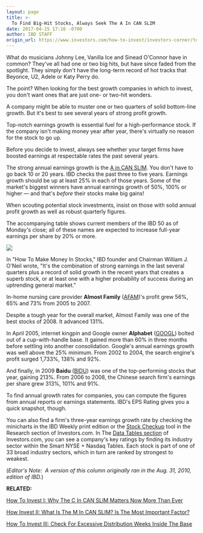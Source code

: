 ```yaml
---
layout: page
title: >-
  To Find Big-Hit Stocks, Always Seek The A In CAN SLIM
date: 2017-04-25 17:16 -0700
author: IBD STAFF
origin_url: https://www.investors.com/how-to-invest/investors-corner/to-find-big-hit-stocks-always-search-out-the-a-in-can-slim
---
```





What do musicians Johnny Lee, Vanilla Ice and Sinead O'Connor have in common? They've all had one or two big hits, but have since faded from the spotlight. They simply don't have the long-term record of hot tracks that Beyonce, U2, Adele or Katy Perry do.


The point? When looking for the best growth companies in which to invest, you don't want ones that are just one- or two-hit wonders.


A company might be able to muster one or two quarters of solid bottom-line growth. But it's best to see several years of strong profit growth.


Top-notch earnings growth is essential fuel for a high-performance stock. If the company isn't making money year after year, there's virtually no reason for the stock to go up.


Before you decide to invest, always see whether your target firms have boosted earnings at respectable rates the past several years.


The strong annual earnings growth is the [A in CAN SLIM](https://www.investors.com/ibd-university/can-slim/). You don't have to go back 10 or 20 years. IBD checks the past three to five years. Earnings growth should be up at least 25% in each of those years. Some of the market's biggest winners have annual earnings growth of 50%, 100% or higher — and that's *before* their stocks make big gains!


When scouting potential stock investments, insist on those with solid annual profit growth as well as robust quarterly figures.


The accompanying table shows current members of the IBD 50 as of Monday's close; all of these names are expected to increase full-year earnings per share by 20% or more.


![](https://www.investors.com/wp-content/uploads/2017/04/IC_canslim_042517-926x1024.png)


In "How To Make Money In Stocks," IBD founder and Chairman William J. O'Neil wrote, "It's the combination of strong earnings in the last several quarters plus a record of solid growth in the recent years that creates a superb stock, or at least one with a higher probability of success during an uptrending general market."


In-home nursing care provider **Almost Family** ([AFAM](https://research.investors.com/quote.aspx?symbol=AFAM))'s profit grew 56%, 65% and 73% from 2005 to 2007.


Despite a tough year for the overall market, Almost Family was one of the best stocks of 2008. It advanced 131%.


In April 2005, internet kingpin and Google owner **Alphabet** ([GOOGL](https://research.investors.com/quote.aspx?symbol=GOOGL)) bolted out of a cup-with-handle base. It gained more than 60% in three months before settling into another consolidation. Google's annual earnings growth was well above the 25% minimum. From 2002 to 2004, the search engine's profit surged 1,733%, 138% and 92%.


And finally, in 2009 **Baidu** ([BIDU](https://research.investors.com/quote.aspx?symbol=BIDU)) was one of the top-performing stocks that year, gaining 213%. From 2006 to 2008, the Chinese search firm's earnings per share grew 313%, 101% and 91%.


To find annual growth rates for companies, you can compute the figures from annual reports or earnings statements. IBD's EPS Rating gives you a quick snapshot, though.


 You can also find a firm's three-year earnings growth rate by checking the minicharts in the IBD Weekly print edition or the [Stock Checkup](http://research.investors.com/stock-checkup/) tool in the Research section of Investors.com.
In The [Data Tables section](https://www.investors.com/ibd-data-tables/) of Investors.com, you can see a company's key ratings by finding its industry sector within the Smart NYSE + Nasdaq Tables. Each stock is part of one of 33 broad industry sectors, which in turn are ranked by strongest to weakest.


(*Editor's Note:  A version of this column originally ran in the Aug. 31, 2010, edition of IBD.*)


**RELATED:**


[How To Invest I: Why The C In CAN SLIM Matters Now More Than Ever](https://www.investors.com/how-to-invest/investors-corner/want-big-potential-gains-first-check-for-this-key-trait-shared-by-most-winning-stocks/)


[How Invest II: What Is The M In CAN SLIM? Is The Most Important Factor?](https://www.investors.com/how-to-invest/investors-corner/the-m-in-can-slim-why-market-direction-is-key-to-winning-in-stocks/)


[How To Invest III: Check For Excessive Distribution Weeks Inside The Base](https://www.investors.com/how-to-invest/investors-corner/too-much-distribution-in-a-base-can-hurt-a-breakouts-chances/)




